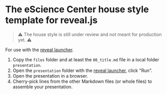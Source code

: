 # The eScience Center house style template for reveal.js

> :warning: The house style is still under review and not meant for production yet. :warning:

For use with the [reveal launcher](https://github.com/OleMussmann/reveal_launcher).

1. Copy the `files` folder and at least the `00_title.md` file in a local folder `presentation`.
2. Open the `presentation` folder with the [reveal launcher](https://github.com/OleMussmann/reveal_launcher), click "Run".
3. Open the presentation in a browser.
4. Cherry-pick lines from the other Markdown files (or whole files) to assemble your presentation.
